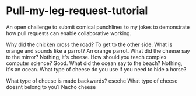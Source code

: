 # Pull-my-leg-request-tutorial
An open challenge to submit comical punchlines to my jokes to demonstrate how pull requests can enable collaborative working.

Why did the chicken cross the road?
To get to the other side.
What is orange and sounds like a parrot?
An orange parrot.
What did the cheese say to the mirror?
Nothing, it's cheese.
How should you teach complex computer science?
Good.
What did the ocean say to the beach?
Nothing, it's an ocean.
What type of cheese do you use if you need to hide a horse?

What type of cheese is made backwards?
eseehc
What type of cheese doesnt belong to you?
Nacho cheese
